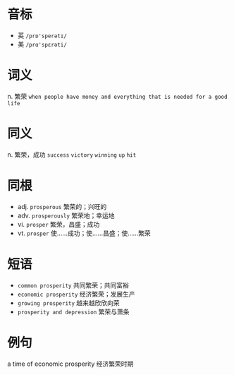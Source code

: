 # 音标

- 英 `/prɒ'sperətɪ/`
- 美 `/prɑ'spɛrəti/`

# 词义

n. 繁荣
`when people have money and everything that is needed for a good life`

# 同义

n. 繁荣，成功
`success` `victory` `winning` `up` `hit`

# 同根

- adj. `prosperous` 繁荣的；兴旺的
- adv. `prosperously` 繁荣地；幸运地
- vi. `prosper` 繁荣，昌盛；成功
- vt. `prosper` 使……成功；使……昌盛；使……繁荣

# 短语

- `common prosperity` 共同繁荣；共同富裕
- `economic prosperity` 经济繁荣；发展生产
- `growing prosperity` 越来越欣欣向荣
- `prosperity and depression` 繁荣与萧条

# 例句

a time of economic prosperity
经济繁荣时期


